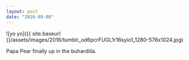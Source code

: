 ```yaml
---
layout: post
date: "2016-09-08"
---
```


![yo yo]({{ site.baseurl }}/assets/images/2016/tumblr_od6pcrFUGL1r16syio1_1280-576x1024.jpg)

Papa Pear finally up in the buhardilla.
